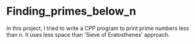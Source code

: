 # Finding_primes_below_n
In this project, I tried to write a CPP program to print prime numbers less than n.
It uses less space than 'Sieve of Eratosthenes' approach. 
